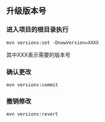 ## 升级版本号
### 进入项目的根目录执行
```
mvn versions:set -DnewVersion=XXXX
```
其中XXX表示需要的版本号

### 确认更改
```mvn versions:commit```


### 撤销修改
```mvn versions:revert```